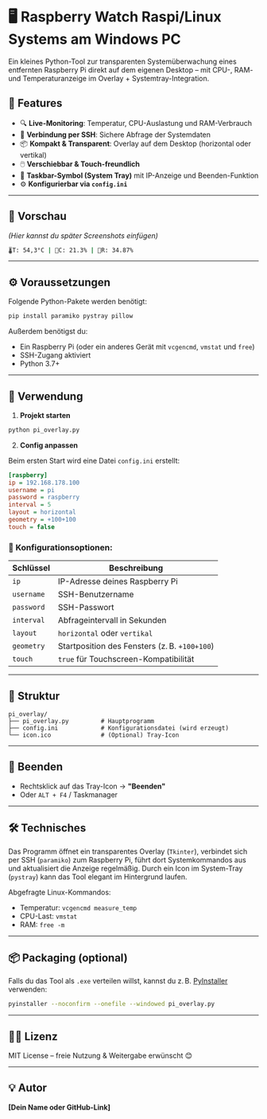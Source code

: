 
# 🖥️ Raspberry Watch Raspi/Linux Systems am Windows PC

Ein kleines Python-Tool zur transparenten Systemüberwachung eines entfernten Raspberry Pi direkt auf dem eigenen Desktop – mit CPU-, RAM- und Temperaturanzeige im Overlay + Systemtray-Integration.

## 🧠 Features

- 🔍 **Live-Monitoring**: Temperatur, CPU-Auslastung und RAM-Verbrauch
- 📡 **Verbindung per SSH**: Sichere Abfrage der Systemdaten
- 📦 **Kompakt & Transparent**: Overlay auf dem Desktop (horizontal oder vertikal)
- 🖱️ **Verschiebbar & Touch-freundlich**
- 🧲 **Taskbar-Symbol (System Tray)** mit IP-Anzeige und Beenden-Funktion
- ⚙️ **Konfigurierbar via `config.ini`**

---

## 📸 Vorschau

*(Hier kannst du später Screenshots einfügen)*

```bash
🌡T: 54,3°C | 🧠C: 21.3% | 💾R: 34.87%
```

---

## ⚙️ Voraussetzungen

Folgende Python-Pakete werden benötigt:

```bash
pip install paramiko pystray pillow
```

Außerdem benötigst du:

- Ein Raspberry Pi (oder ein anderes Gerät mit `vcgencmd`, `vmstat` und `free`)
- SSH-Zugang aktiviert
- Python 3.7+

---

## 🚀 Verwendung

1. **Projekt starten**

```bash
python pi_overlay.py
```

2. **Config anpassen**

Beim ersten Start wird eine Datei `config.ini` erstellt:

```ini
[raspberry]
ip = 192.168.178.100
username = pi
password = raspberry
interval = 5
layout = horizontal
geometry = +100+100
touch = false
```

### 🔧 Konfigurationsoptionen:

| Schlüssel     | Beschreibung                            |
|--------------|------------------------------------------|
| `ip`         | IP-Adresse deines Raspberry Pi           |
| `username`   | SSH-Benutzername                         |
| `password`   | SSH-Passwort                             |
| `interval`   | Abfrageintervall in Sekunden             |
| `layout`     | `horizontal` oder `vertikal`             |
| `geometry`   | Startposition des Fensters (z. B. `+100+100`) |
| `touch`      | `true` für Touchscreen-Kompatibilität    |

---

## 📁 Struktur

```text
pi_overlay/
├── pi_overlay.py         # Hauptprogramm
├── config.ini            # Konfigurationsdatei (wird erzeugt)
└── icon.ico              # (Optional) Tray-Icon
```

---

## 🛑 Beenden

- Rechtsklick auf das Tray-Icon → **"Beenden"**
- Oder `ALT + F4` / Taskmanager

---

## 🛠️ Technisches

Das Programm öffnet ein transparentes Overlay (`Tkinter`), verbindet sich per SSH (`paramiko`) zum Raspberry Pi, führt dort Systemkommandos aus und aktualisiert die Anzeige regelmäßig. Durch ein Icon im System-Tray (`pystray`) kann das Tool elegant im Hintergrund laufen.

Abgefragte Linux-Kommandos:

- Temperatur: `vcgencmd measure_temp`
- CPU-Last: `vmstat`
- RAM: `free -m`

---

## 📦 Packaging (optional)

Falls du das Tool als `.exe` verteilen willst, kannst du z. B. [PyInstaller](https://www.pyinstaller.org/) verwenden:

```bash
pyinstaller --noconfirm --onefile --windowed pi_overlay.py
```

---

## 🧑‍💻 Lizenz

MIT License – freie Nutzung & Weitergabe erwünscht 😊

---

## 💡 Autor

**[Dein Name oder GitHub-Link]**
